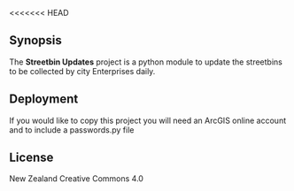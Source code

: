 <<<<<<< HEAD
## Synopsis

 The **Streetbin Updates** project is a python module to update the streetbins to be collected by city Enterprises daily.

## Deployment

If you would like to copy this project you will need an ArcGIS online account and to include a passwords.py file

## License

New Zealand Creative Commons 4.0